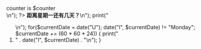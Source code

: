 <?php
    for($counter = 1; $counter <= 6; $counter++)        
    {
        print("<B>counter is $counter</B><BR>\n");  
?>
<?php
    
    print("<i><B>距离星期一还有几天？</B></i>\n");
    print("<OL>\n");
    for($currentDate = date("U");          
        date("l", $currentDate) != "Monday";    
        $currentDate += (60 * 60 * 24))     
    {
        print("<LI>" . date("l", $currentDate) . "\n");
    }

  
